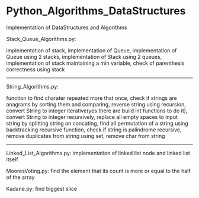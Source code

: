 # Python_Algorithms_DataStructures
Implementation of DataStructures  and Algorithms   

Stack_Queue_Algorithms.py:

implementation of stack,
implementation of Queue,
implementation of Queue using 2 stacks,
implementation of Stack using 2 queues,
implementation of stack maintaining a min variable,
check of parenthesis correctness using stack

_________________________________________

String_Algorithms.py:

function to find charater repeated more that once,
check if strings are anagrams by sorting them and comparing,
reverse string  using recursion,
convert String to integer iterative(yes there are build int functions to do it),
convert String to integer recursively,
replace all empty spaces to input string by splitting string an concating,
find all permutation of a string using backtracking recursive function,
check if string is palindrome recursive,
remove duplicates from string using set,
remove char from string
_________________________________________


Linked_List_Algorithms.py:
implementation of linked list node and linked list itself

MooresVoting.py:
find the element that its count is more or equal to the half of the array

Kadane.py:
find biggest slice
